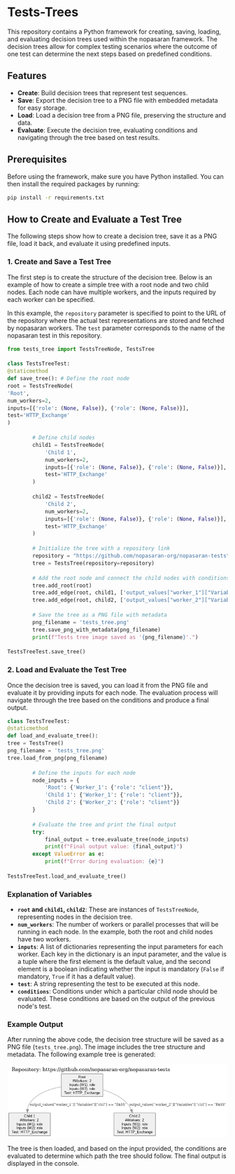 # Tests-Trees

This repository contains a Python framework for creating, saving, loading, and evaluating decision trees used within the nopasaran framework. The decision trees allow for complex testing scenarios where the outcome of one test can determine the next steps based on predefined conditions.

## Features

- **Create**: Build decision trees that represent test sequences.
- **Save**: Export the decision tree to a PNG file with embedded metadata for easy storage.
- **Load**: Load a decision tree from a PNG file, preserving the structure and data.
- **Evaluate**: Execute the decision tree, evaluating conditions and navigating through the tree based on test results.

## Prerequisites

Before using the framework, make sure you have Python installed. You can then install the required packages by running:

```bash
pip install -r requirements.txt
```

## How to Create and Evaluate a Test Tree

The following steps show how to create a decision tree, save it as a PNG file, load it back, and evaluate it using predefined inputs.

### 1. Create and Save a Test Tree

The first step is to create the structure of the decision tree. Below is an example of how to create a simple tree with a root node and two child nodes. Each node can have multiple workers, and the inputs required by each worker can be specified.

In this example, the `repository` parameter is specified to point to the URL of the repository where the actual test representations are stored and fetched by nopasaran workers. The `test` parameter corresponds to the name of the nopasaran test in this repository.

```python
from tests_tree import TestsTreeNode, TestsTree

class TestsTreeTest:
@staticmethod
def save_tree(): # Define the root node
root = TestsTreeNode(
'Root',
num_workers=2,
inputs=[{'role': (None, False)}, {'role': (None, False)}],
test='HTTP_Exchange'
)

        # Define child nodes
        child1 = TestsTreeNode(
            'Child 1',
            num_workers=2,
            inputs=[{'role': (None, False)}, {'role': (None, False)}],
            test='HTTP_Exchange'
        )

        child2 = TestsTreeNode(
            'Child 2',
            num_workers=2,
            inputs=[{'role': (None, False)}, {'role': (None, False)}],
            test='HTTP_Exchange'
        )

        # Initialize the tree with a repository link
        repository = "https://github.com/nopasaran-org/nopasaran-tests"
        tree = TestsTree(repository=repository)

        # Add the root node and connect the child nodes with conditions
        tree.add_root(root)
        tree.add_edge(root, child1, ['output_values["worker_1"]["Variables"]["ctrl"] == "PASS"'])
        tree.add_edge(root, child2, ['output_values["worker_2"]["Variables"]["ctrl"] == "PASS"'])

        # Save the tree as a PNG file with metadata
        png_filename = 'tests_tree.png'
        tree.save_png_with_metadata(png_filename)
        print(f"Tests tree image saved as '{png_filename}'.")

TestsTreeTest.save_tree()
```

### 2. Load and Evaluate the Test Tree

Once the decision tree is saved, you can load it from the PNG file and evaluate it by providing inputs for each node. The evaluation process will navigate through the tree based on the conditions and produce a final output.

```python
class TestsTreeTest:
@staticmethod
def load_and_evaluate_tree():
tree = TestsTree()
png_filename = 'tests_tree.png'
tree.load_from_png(png_filename)

        # Define the inputs for each node
        node_inputs = {
            'Root': {'Worker_1': {'role': "client"}},
            'Child 1': {'Worker_1': {'role': "client"}},
            'Child 2': {'Worker_2': {'role': "client"}}
        }

        # Evaluate the tree and print the final output
        try:
            final_output = tree.evaluate_tree(node_inputs)
            print(f"Final output value: {final_output}")
        except ValueError as e:
            print(f"Error during evaluation: {e}")

TestsTreeTest.load_and_evaluate_tree()
```

### Explanation of Variables

- **`root` and `child1`, `child2`**: These are instances of `TestsTreeNode`, representing nodes in the decision tree.
- **`num_workers`**: The number of workers or parallel processes that will be running in each node. In the example, both the root and child nodes have two workers.
- **`inputs`**: A list of dictionaries representing the input parameters for each worker. Each key in the dictionary is an input parameter, and the value is a tuple where the first element is the default value, and the second element is a boolean indicating whether the input is mandatory (`False` if mandatory, `True` if it has a default value).
- **`test`**: A string representing the test to be executed at this node.
- **`conditions`**: Conditions under which a particular child node should be evaluated. These conditions are based on the output of the previous node's test.

### Example Output

After running the above code, the decision tree structure will be saved as a PNG file (`tests_tree.png`). The image includes the tree structure and metadata. The following example tree is generated:

![Test Tree Structure](tests_tree.png)

The tree is then loaded, and based on the input provided, the conditions are evaluated to determine which path the tree should follow. The final output is displayed in the console.
